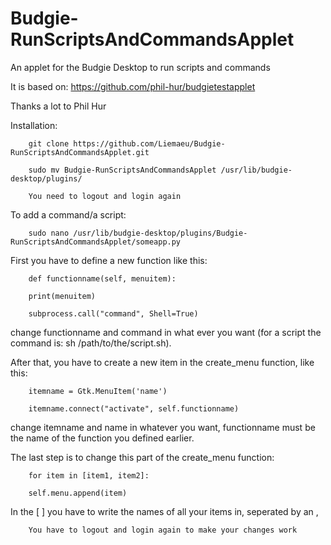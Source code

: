 # Budgie-RunScriptsAndCommandsApplet
An applet for the Budgie Desktop to run scripts and commands

It is based on: https://github.com/phil-hur/budgietestapplet

Thanks a lot to Phil Hur


Installation:

        git clone https://github.com/Liemaeu/Budgie-RunScriptsAndCommandsApplet.git

        sudo mv Budgie-RunScriptsAndCommandsApplet /usr/lib/budgie-desktop/plugins/

        You need to logout and login again

To add a command/a script:

        sudo nano /usr/lib/budgie-desktop/plugins/Budgie-RunScriptsAndCommandsApplet/someapp.py

First you have to define a new function like this:

        def functionname(self, menuitem):

        print(menuitem)
        
        subprocess.call("command", Shell=True)

change functionname and command in what ever you want (for a script the command is: sh /path/to/the/script.sh).

After that, you have to create a new item in the create_menu function, like this:

        itemname = Gtk.MenuItem('name')

        itemname.connect("activate", self.functionname)

change itemname and name in whatever you want, functionname must be the name of the function you defined earlier.

The last step is to change this part of the create_menu function:

        for item in [item1, item2]:

        self.menu.append(item)

In the [ ]  you have to write the names of all your items in, seperated by an ,

        You have to logout and login again to make your changes work 

